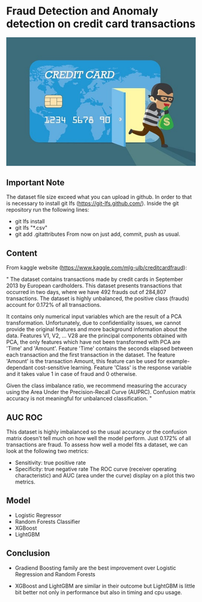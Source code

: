 # Fraud Detection and Anomaly detection on credit card transactions

![](/Images/fraud-credit-card.jpg)

## Important Note

The dataset file size exceed what you can upload in github.
In order to that is necessary to install git lfs (https://git-lfs.github.com/).
Inside the git repository run the following lines:
- git lfs install
- git lfs "*.csv"
- git add .gitattributes
From now on just add, commit, push as usual.

## Content

From kaggle website (https://www.kaggle.com/mlg-ulb/creditcardfraud):

"
The dataset contains transactions made by credit cards in September 2013 by European cardholders.
This dataset presents transactions that occurred in two days, where we have 492 frauds out of 284,807 transactions. The dataset is highly unbalanced, the positive class (frauds) account for 0.172% of all transactions.

It contains only numerical input variables which are the result of a PCA transformation. Unfortunately, due to confidentiality issues, we cannot provide the original features and more background information about the data. Features V1, V2, … V28 are the principal components obtained with PCA, the only features which have not been transformed with PCA are 'Time' and 'Amount'. Feature 'Time' contains the seconds elapsed between each transaction and the first transaction in the dataset. The feature 'Amount' is the transaction Amount, this feature can be used for example-dependant cost-sensitive learning. Feature 'Class' is the response variable and it takes value 1 in case of fraud and 0 otherwise.

Given the class imbalance ratio, we recommend measuring the accuracy using the Area Under the Precision-Recall Curve (AUPRC). Confusion matrix accuracy is not meaningful for unbalanced classification. "

## AUC ROC 

This dataset is highly imbalanced so the usual accuracy or the confusion matrix doesn't tell much on how well the model perform. Just 0.172% of all transactions are fraud.
To assess how well a model fits a dataset, we can look at the following two metrics:
- Sensitivity: true positive rate
- Specificity: true negative rate
The ROC curve (receiver operating characteristic) and AUC (area under the curve) display on a plot this two metrics. 

## Model

- Logistic Regressor
- Random Forests Classifier
- XGBoost
- LightGBM

## Conclusion

- Gradiend Boosting family are the best improvement over Logistic Regression and Random Forests

- XGBoost and LightGBM are similar in their outcome but LightGBM is little bit better not only in performance but also in timing and cpu usage.


